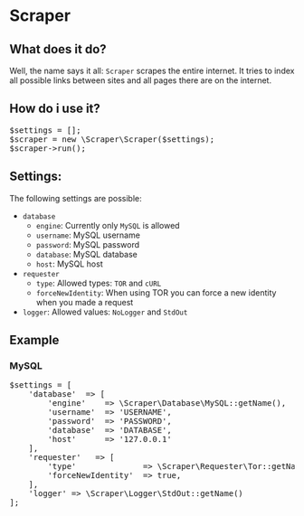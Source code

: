 # Scraper
## What does it do?
Well, the name says it all: `Scraper` scrapes the entire internet. It tries to index all possible links between sites
and all pages there are on the internet.

## How do i use it?
<pre>
$settings = [];
$scraper = new \Scraper\Scraper($settings);
$scraper->run();
</pre>

## Settings:
The following settings are possible:
* `database`
    * `engine`: Currently only `MySQL` is allowed
    * `username`: MySQL username
    * `password`: MySQL password
    * `database`: MySQL database
    * `host`: MySQL host
* `requester`
   * `type`: Allowed types: `TOR` and `cURL`
   * `forceNewIdentity`: When using TOR you can force a new identity when you made a request
* `logger`: Allowed values: `NoLogger` and `StdOut`

## Example
### MySQL
<pre>
$settings = [
    'database'  => [
        'engine'    => \Scraper\Database\MySQL::getName(),
        'username'  => 'USERNAME',
        'password'  => 'PASSWORD',
        'database'  => 'DATABASE',
        'host'      => '127.0.0.1'
    ],
    'requester'   => [
        'type'              => \Scraper\Requester\Tor::getName(),
        'forceNewIdentity'  => true,
    ],
    'logger' => \Scraper\Logger\StdOut::getName()
];
</pre>
